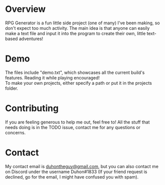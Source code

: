 # Overview

RPG Generator is a fun little side project (one of many) I've been making, so don't expect too much activity. The main idea is that anyone can easily make a text file
and input it into the program to create their own, little text-based adventures!

# Demo

The files include "demo.txt", which showcases all the current build's features. Reading it while playing encouraged!  
To make your own projects, either specify a path or put it in the projects folder.

# Contributing

If you are feeling generous to help me out, feel free to! All the stuff that needs doing is in the TODO issue, contact me for any questions or concerns.

# Contact

My contact email is duhontheguy@gmail.com, but you can also contact me on Discord under the username Duhon#1833 (If your friend request is declined, go for the email,
I might have confused you with spam).
